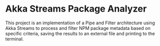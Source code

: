 # Akka Streams Package Analyzer
This project is an implementation of a Pipe and Filter architecture using Akka Streams to process and filter NPM package metadata based on specific criteria, saving the results to an external file and printing to the terminal.
